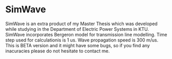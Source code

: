 SimWave
=======

SimWave is an extra product of my Master Thesis which was developed while studying in the Department of Electric Power Systems in KTU. SimWave incorporates Bergeron model for transmission line modelling. Time step used for calculationis is 1 us. Wave propagation speed is 300 m/us. This is BETA version and it might have some bugs, so if you find any inacuracies please do not hesitate to contact me. 
